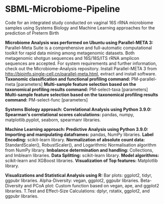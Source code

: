 # SBML-Microbiome-Pipeline
Code for an integrated study conducted on vaginal 16S rRNA microbiome samples using Systems Biology and Machine Learning approaches for the prediction of Preterm Birth

**Microbiome Analysis was performed on Ubuntu using Parallel-META 3:**
Parallel-Meta Suite is a comprehensive and full-automatic computational toolkit for rapid data mining among metagenomic datasets. Both metagenomic shotgun sequences and 16S/18S/ITS rRNA amplicon sequences are accepted. For system requirements and further information, check out the Microbiome-Analysis repository.
Install Parallel-META 3 from http://bioinfo.single-cell.cn/parallel-meta.html, extract and install software.
**Taxonomic classification and functional profiling command:** PM-parallel-meta [parameters]
**Multi-sample feature selection based on the taxonomical profiling results command:** PM-select-taxa [parameters]
**Multi-sample feature selection based on the taxonomical profiling results command:** PM-select-func [parameters]

**Systems Biology approach: Correlational Analysis using Python 3.9.0:**
**Spearman's correlational scores calculations:** pandas, numpy, matplotlib.pyplot, seaborn, spearmanr libraries.

**Machine Learning approach: Predictive Analysis using Python 3.9.0:**
**Importing and manipulating dataframes:** pandas, NumPy libraries.
**Label Encoding:** scikit-learn library.
**Normalization of absolute count data:** StandardScaler(), RobustScaler(), and Logarithmic Normalisation algorithm from NumPy library.
**Imbalance determination and handling:** Collections, and Imblearn libraries.
**Data Splitting:** scikit-learn library.
**Model algorithms:** scikit-learn and XGBoost libraries.
**Visualization of Top features:** Matplotlib library.

**Visualizations and Statistical Analysis using R:**
Bar plots: ggplot2, tidyr, ggpubr libraries.
Alpha-Diversity: vegan, ggplot2, ggpubr libraries.
Beta-Diversity and PCoA plot: Custom function based on vegan, ape, and ggplot2 libraries.
T.Test and Effect-Size Calculations: dplyr, rstatix, ggplot2, and ggpubr libraries.
